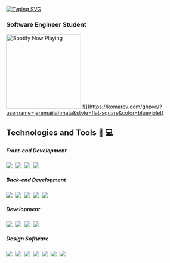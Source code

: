 [![Typing SVG](https://readme-typing-svg.herokuapp.com?font=Fira+Code&weight=600&size=28&duration=3000&pause=1000&color=1DF779&vCenter=true&width=450&height=45&lines=%F0%9F%91%8B+Hi%2C+I'm+Jeremaiah+Mata)](https://git.io/typing-svg)
<h3 align="left"> Software Engineer Student </h3>



<div>
    <div align="start">
        <a href="https://open.spotify.com/user/12159804626">
        <img width="200px" src="https://spotify-github-profile.kittinanx.com/api/view.svg?uid=dxso20he52f5d4ti73duavf95&cover_image=true&theme=default&show_offline=false&background_color=121212&interchange=false" alt="Spotify Now Playing">
        ![](https://komarev.com/ghpvc/?username=jeremaiiiahmata&style=flat-square&color=blueviolet)
    </a>
</div> 
</div>

## Technologies and Tools 🧰 💻

<p align="left">
  <h5>Front-end Development</h5>
  <p align="left">
    <img src="https://img.shields.io/badge/HTML5-E34C26?style=for-the-badge&logo=html5&logoColor=white">&nbsp;
    <img src="https://img.shields.io/badge/CSS3-1572B6?style=for-the-badge&logo=css3&logoColor=white">&nbsp;
    <img src="https://img.shields.io/badge/Javascript-f0db4f?style=for-the-badge&logo=Javascript&logoColor=black">&nbsp;
    <img src="https://img.shields.io/badge/REACT JS-lightblue?style=for-the-badge&logo=react&logoColor=black">
  </p>  
  <h5>Back-end Development</h5>
  <p align="left">
    <img src="https://img.shields.io/badge/MongoDB-47A248?style=for-the-badge&logo=mongodb&logoColor=white">&nbsp;
    <img src="https://img.shields.io/badge/MySQL-00000F?style=for-the-badge&logo=mysql&logoColor=white">&nbsp;
    <img src="https://img.shields.io/badge/Node.JS-3C873A?style=for-the-badge&logo=node.js&logoColor=white">&nbsp;
    <img src="https://img.shields.io/badge/Express-333333?style=for-the-badge&logo=express&logoColor=white">&nbsp;
    <img src="https://img.shields.io/badge/PostgreSQL-316192?style=for-the-badge&logo=postgresql&logoColor=white">&nbsp;
    </p>
  <h5>Development</h5>
  <p align="left">
    <img src="https://img.shields.io/badge/Java-ED8B00?style=for-the-badge&logo=openjdk&logoColor=white"/>&nbsp;
    <img src="https://img.shields.io/badge/C%2B%2B-00599C?style=for-the-badge&logo=c%2B%2B&logoColor=white"/>&nbsp;
    <img src="https://img.shields.io/badge/Python-14354C?style=for-the-badge&logo=python&logoColor=white"/>&nbsp;
    <img src="https://img.shields.io/badge/Kotlin-0095D5?&style=for-the-badge&logo=kotlin&logoColor=white">
  </p>
   <h5> Design Software</h5>
   <p align="left">
     <img src="https://img.shields.io/badge/Adobe%20Photoshop-31A8FF?style=for-the-badge&logo=adobe-photoshop&logoColor=white"/>&nbsp;
     <img src="https://img.shields.io/badge/Adobe%20Illustrator-FF9A00?style=for-the-badge&logo=adobe-illustrator&logoColor=white"/>&nbsp;
     <img src="https://img.shields.io/badge/Adobe%20Premiere%20Pro-9999FF?style=for-the-badge&logo=adobe-premiere-pro&logoColor=white"/>&nbsp;
      <img src="https://img.shields.io/badge/Adobe%20after%20affects-CF96FD?style=for-the-badge&logo=Adobe%20after%20effects&logoColor=393665"/>&nbsp;
     <img src="https://img.shields.io/badge/Blender-F5792A?style=for-the-badge&logo=blender&logoColor=white"/>&nbsp;
     <img src="https://img.shields.io/badge/Figma-F24E1E?style=for-the-badge&logo=figma&logoColor=white"/>&nbsp;
     <img src="https://img.shields.io/badge/Canva-00C4CC?style=for-the-badge&logo=canva&logoColor=white"/>
   </p>

 

&nbsp;

<!--
**jeremaiiiahmata/jeremaiiiahmata** is a ✨ _special_ ✨ repository because its `README.md` (this file) appears on your GitHub profile.

Here are some ideas to get you started:

- 🔭 I’m currently working on ...
- 🌱 I’m currently learning ...
- 👯 I’m looking to collaborate on ...
- 🤔 I’m looking for help with ...
- 💬 Ask me about ...
- 📫 How to reach me: ...
- 😄 Pronouns: ...
- ⚡ Fun fact: ...
-->

